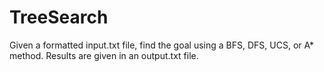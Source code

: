 # TreeSearch

Given a formatted input.txt file, find the goal using a BFS, DFS, UCS, or A* method.
Results are given in an output.txt file.
